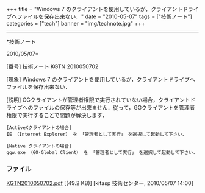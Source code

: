 ﻿+++
title = "Windows 7 のクライアントを使用しているが，クライアントドライブへファイルを保存出来ない．"
date = "2010-05-07"
tags = ["技術ノート"]
categories = ["tech"]
banner = "img/technote.jpg"
+++

-----------------------------------------------------------------------------------------------------------------------------

*技術ノート

2010/05/07*


[番号]
技術ノート KGTN 2010050702

[現象]
Windows 7
のクライアントを使用しているが，クライアントドライブへファイルを保存出来ない．

[説明]
GGクライアントが管理者権限で実行されていない場合，クライアントドライブへのファイルの保存等が出来ません．従って，GGクライアントを管理者権限で実行することで問題が解決します．

    [ActiveXクライアントの場合]
    IE （Internet Explorer） を 「管理者として実行」 を選択して起動して下さい．

    [Native クライアントの場合]
    ggw.exe （GO-Global Client） を 「管理者として実行」 を選択して起動して下さい．


### ファイル

 
 


[KGTN2010050702.pdf](http://techreport.kitasp.net/attachments/download/161/KGTN2010050702.pdf)
 [(49.2 KB)] [kitasp 技術センター, 2010/05/07
14:00]


 


 

